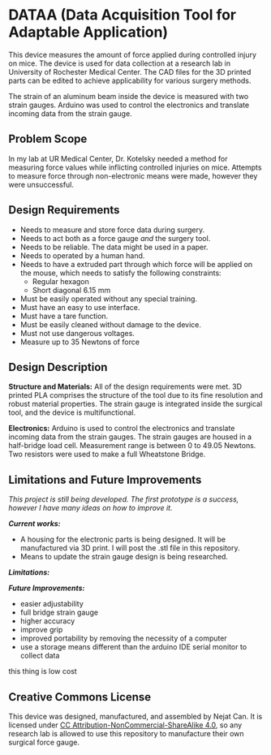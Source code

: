 # DATAA (Data Acquisition Tool for Adaptable Application)
This device measures the amount of force applied during controlled injury on mice. The device is used for data collection at a research lab in University of Rochester Medical Center. The CAD files for the 3D printed parts can be edited to achieve applicability for various surgery methods.

The strain of an aluminum beam inside the device is measured with two strain gauges. Arduino was used to control the electronics and translate incoming data from the strain gauge.

## Problem Scope
In my lab at UR Medical Center, Dr. Kotelsky needed a method for measuring force values while inflicting controlled injuries on mice. Attempts to measure force through non-electronic means were made, however they were unsuccessful.

## Design Requirements
* Needs to measure and store force data during surgery.
* Needs to act both as a force gauge _and_ the surgery tool.
* Needs to be reliable. The data might be used in a paper.
* Needs to operated by a human hand.
* Needs to have a extruded part through which force will be applied on the mouse, which needs to satisfy the following constraints:
  * Regular hexagon
  * Short diagonal 6.15 mm
* Must be easily operated without any special training.
* Must have an easy to use interface.
* Must have a tare function.
* Must be easily cleaned without damage to the device.
* Must not use dangerous voltages.
* Measure up to 35 Newtons of force
  
## Design Description
**Structure and Materials:**
All of the design requirements were met. 3D printed PLA comprises the structure of the tool due to its fine resolution and robust material properties. The strain gauge is integrated inside the surgical tool, and the device is multifunctional.

**Electronics:**
Arduino is used to control the electronics and translate incoming data from the strain gauges. The strain gauges are housed in a half-bridge load cell. Measurement range is between 0 to 49.05 Newtons. Two resistors were used to make a full Wheatstone Bridge.

## Limitations and Future Improvements
_This project is still being developed. The first prototype is a success, however I have many ideas on how to improve it._

***Current works:***
* A housing for the electronic parts is being designed. It will be manufactured via 3D print. I will post the .stl file in this repository.
* Means to update the strain gauge design is being researched.

***Limitations:***


***Future Improvements:***
- easier adjustability
- full bridge strain gauge
- higher accuracy
- improve grip
- improved portability by removing the necessity of a computer
- use a storage means different than the arduino IDE serial monitor to collect data


this thing is low cost

## Creative Commons License
This device was designed, manufactured, and assembled by Nejat Can. It is licensed under [CC Attribution-NonCommercial-ShareAlike 4.0](https://creativecommons.org/licenses/by-nc-sa/4.0/), so any research lab is allowed to use this repository to manufacture their own surgical force gauge.
